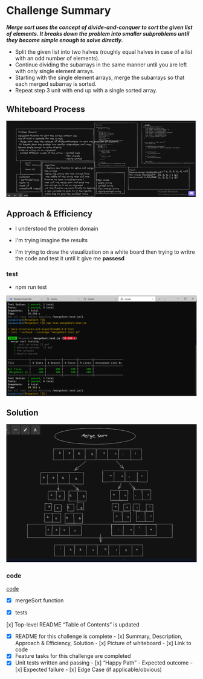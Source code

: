 # Challenge Summary

***Merge sort uses the concept of divide-and-conquer to sort the given list of elements. It breaks down the problem into smaller subproblems until they become simple enough to solve directly.***

* Split the given list into two halves (roughly equal halves in case of a list with an odd number of elements).
* Continue dividing the subarrays in the same manner until you are left with only single element arrays.
* Starting with the single element arrays, merge the subarrays so that each merged subarray is sorted.
* Repeat step 3 unit with end up with a single sorted array.

## Whiteboard Process

![whiteBoard](/javascript/MergeSort/img/whiteBoardSort.PNG)

## Approach & Efficiency

* I understood the problem domain

* I'm trying imagine the results 

* I'm trying to draw the visualization  on a white board then trying to writre the code and test it until it give me **passesd**



### test 

* npm run test


![test result](/javascript/MergeSort/img/tests.PNG)
## Solution



![visual](/javascript/MergeSort/img/visual.PNG)

### code

[code](/javascript/MergeSort/MergeSort.js)



- [x] mergeSort function


- [x] tests

 [x] Top-level README “Table of Contents” is updated
 - [x] README for this challenge is complete
       - [x] Summary, Description, Approach & Efficiency, Solution
       - [x] Picture of whiteboard
       - [x] Link to code
 - [x] Feature tasks for this challenge are completed
 - [x] Unit tests written and passing
       - [x] “Happy Path” - Expected outcome
       - [x] Expected failure
       - [x] Edge Case (if applicable/obvious)